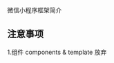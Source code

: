 
微信小程序框架简介


## 注意事项
1.组件 components & template
放弃 <template> 是因为考虑后期可能组件增加逻辑，所以考虑以 <component> 为主的开发
如需 <template> 可在根目录创建，切勿混淆
组件中的不可使用button，text设置样式 需定义class
配置json命名规范:
    以"v-"开头,例:
    "v-view":"/components/v-view/index", //<v-view></v-view>
    "v-view_foot":"/components/v-view-foot/index"
2.CSS
命名规范:公共CSS以"_"下划线的规范外,页面采用"-"中划线形式，避免混淆
3.JS
命名规范:驼峰命名法 例：indexFunction()
3.业务逻辑 models 
对应的一个pages页面对应一个models
除了相对的models外，还有一个公共的public的models用于存放公共业务逻辑



## 目录结构

|-components //组件
|  |-index      //文件夹名字自定义
|     |-img         //当前组件页资源
|     |-index.js    //组件逻辑 无需根据上级文件名只能以index命名
|     |-index.wxml  //组件视图
|     |-index.wxss  //组件样式
|     |-index.json  //组件配置
|-pages     //视图层
|  |-page   //文件夹名字自定义
|     |-page.js   //页面逻辑 根据上级文件名设置命名
|     |-page.wxml //页面视图 
|     |-page.wxss //页面样式
|     |-page.json //页面配置
|-models    //模型
|  |-index.js  // 主要编写对应页面( 视图层 & 组件 )的逻辑代码
|-image        //图片存放
|-utils        //公共文件 存放插件
|  |-util.js     //默认生成的JS 可删除
|  |-md5.js      //接口加密
|  |-client.js   //接口方法封装
|  |-config.js   //公共配置项
|  |-animations.wxss  //公共动画
|  |-wxParse     //富文本插件 可删除
|-app.js    //公共JS
|-app.wxss  //公共CSS
|-app.json  //项目配置项


## 视图层命名备注

|-pages     //视图层
|  |-login       //登录
|  |-index       //首页
|  |-headlines   //----今日热点
|  |-spell       //----趣拼购
|  |-news        //----悦头条
|  |-discount    //----抢优惠
|  |-lottery     //----抽奖列表
|  |-roulette    //----抽奖轮盘页
|  |-notice      //----公告
|  |-earn        //----点点赚
|  |-shop        //悦商城
|  |-detail      //----商品详情页
|  |-pay         //----去支付
|  |-map         //----周边地图
|  |-periphery   //----周边商家
|  |-mine        //我的
|  |-coupon      //----优惠券
|  |-vip         //----VIP会员购买
|  |-card        //----卡包
|  |-wallet      //----钱包
|  |-order       //----订单
|  |-add         //----地址
|  |-cart        //----购物车
|  |-collect     //----收藏
|  |-set         //----设置
|  |-app         //----商脉


## 组件 components

|-components     //组件层
|  |-ad            //看广告领优惠
|  |-add-address   //新增/修改 地址
|  |-address       //确定订单 确认地址
|  |-address-list  //地址列表
|  |-atlas         //商品详情页 图片列表
|  |-banner        //轮播图（自适应宽高度）
|  |-cart-list     //购物车
|  |-collect       //收藏
|  |-discount      //抢优惠 商品列表
|  |-earn          //点点赚详情页
|  |-flash         //启动页
|  |-hotspot       //今日热点
|  |-location      //自定义 定位修改
|  |-login         //登录页
|  |-lottery-list  //抽奖列表页
|  |-maps          //周边地图
|  |-nav           //顶部导航 显示定位/返回上页功能
|  |-navbar        //顶部导航 带定位修改功能
|  |-news          //悦头条详情页 富文本
|  |-news-list     //悦头条 分类页 --没改WXSS
|  |-notice        //公告 列表
|  |-number        //自定义 商品数量修改
|  |-particulars   //抢优惠 详情页
|  |-pattern       //商品详情页 款式确认
|  |-pay           //确定订单
|  |-periphery     //周边商家 门店列表
|  |-poster        //首页 点点赚
|  |-product       //商品列表
|  |-qrcode        //带参小程序二维码
|  |-record        //抽奖列表
|  |-roulette      //九宫格抽奖
|  |-search        //自定义 搜索功能
|  |-shop          //周边商家详情
|  |-show          //悦商城 精选栏目
|  |-show-text     //公告详情 富文本
|  |-showmodel     //自定义 弹框
|  |-spell-goods   //趣拼购 今日必拼
|  |-switch        //自定义 滚动标题
|  |-tabbar        //购物车 底部浮动加入购物车
|  |-table         //首页 F4模块 + 滚屏公告
|  |-tips          //抢优惠 优惠券须知弹框
|  |-user          //我的
|  |-order         //订单列表

